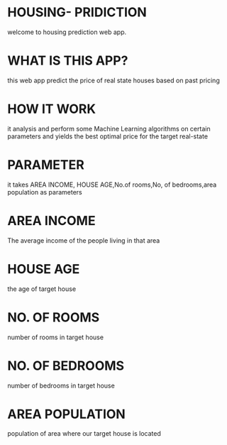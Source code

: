 # HOUSING- PRIDICTION
welcome to housing prediction web app.
# WHAT IS THIS APP?
this web app predict the price of real state houses based on past pricing
# HOW IT WORK
it analysis and perform some Machine Learning algorithms on certain parameters and yields the best
optimal price for the target real-state
# PARAMETER
it takes AREA INCOME, HOUSE AGE,No.of rooms,No, of bedrooms,area population as parameters
# AREA INCOME
The average income of the people living in that area

# HOUSE AGE
the age of target house

# NO. OF ROOMS
number of rooms in target house

# NO. OF BEDROOMS
number of bedrooms in target house

# AREA POPULATION
population of area where our target house is located
